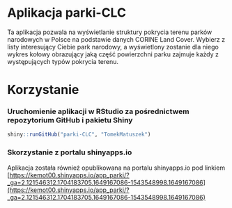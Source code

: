 # Aplikacja parki-CLC

Ta aplikacja pozwala na wyświetlanie struktury pokrycia terenu parków narodowych w Polsce na podstawie danych CORINE Land Cover.
Wybierz z listy interesujący Ciebie park narodowy, a wyświetlony zostanie dla niego wykres kołowy obrazujący jaką część powierzchni parku zajmuje każdy z występujących typów pokrycia terenu.

# Korzystanie

### Uruchomienie aplikacji w RStudio za pośrednictwem repozytorium GitHub i pakietu Shiny
```r
shiny::runGitHub("parki-CLC", "TomekMatuszek")
```

### Skorzystanie z portalu shinyapps.io

Aplikacja została również opublikowana na portalu shinyapps.io pod linkiem [https://kemot00.shinyapps.io/app_parki/?_ga=2.121546312.1704183705.1649167086-1543548998.1649167086](https://kemot00.shinyapps.io/app_parki/?_ga=2.121546312.1704183705.1649167086-1543548998.1649167086)

